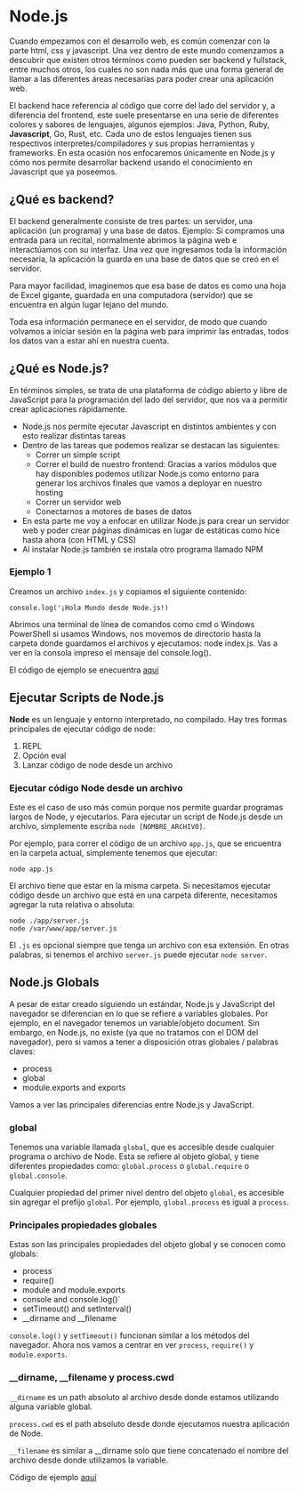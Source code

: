 # Node.js

Cuando empezamos con el desarrollo web, es común comenzar con la parte html, css y javascript. Una vez dentro de este mundo comenzamos a descubrir que existen otros términos como pueden ser backend y fullstack, entre muchos otros, los cuales no son nada más que una forma general de llamar a las diferentes áreas necesarias para poder crear una aplicación web.

El backend hace referencia al código que corre del lado del servidor y, a diferencia del frontend, este suele presentarse en una serie de diferentes colores y sabores de lenguajes, algunos ejemplos: Java, Python, Ruby, **Javascript**, Go, Rust, etc. Cada uno de estos lenguajes tienen sus respectivos interpretes/compiladores y sus propias herramientas y frameworks. En esta ocasión nos enfocaremos únicamente en Node.js y cómo nos permite desarrollar backend usando el conocimiento en Javascript que ya poseemos.

## ¿Qué es backend?

El backend generalmente consiste de tres partes: un servidor, una aplicación (un programa) y una base de datos. Ejemplo: Si compramos una entrada para un recital, normalmente abrimos la página web e interactúamos con su interfaz. Una vez que ingresamos toda la información necesaria, la aplicación la guarda en una base de datos que se creó en el servidor.

Para mayor facilidad, imaginemos que esa base de datos es como una hoja de Excel gigante, guardada en una computadora (servidor) que se encuentra en algún lugar lejano del mundo.

Toda esa información permanece en el servidor, de modo que cuando volvamos a iniciar sesión en la página web para imprimir las entradas, todos los datos van a estar ahí en nuestra cuenta.

## ¿Qué es Node.js?

En términos simples, se trata de una plataforma de código abierto y libre de JavaScript para la programación del lado del servidor, que nos va a permitir crear aplicaciones rápidamente.

+ Node.js nos permite ejecutar Javascript en distintos ambientes y con esto realizar distintas tareas
+ Dentro de las tareas que podemos realizar se destacan las siguientes:
  + Correr un simple script
  + Correr el build de nuestro frontend: Gracias a varios módulos que hay disponibles podemos utilizar Node.js como entorno para generar los archivos finales que vamos a deployar en nuestro hosting
  + Correr un servidor web
  + Conectarnos a motores de bases de datos
+ En esta parte me voy a enfocar en utilizar Node.js para crear un servidor web y poder crear páginas dinámicas en lugar de estáticas como hice hasta ahora (con HTML y CSS)
+ Al instalar Node.js también se instala otro programa llamado NPM

### Ejemplo 1

Creamos un archivo `index.js` y copiamos el siguiente contenido:

```
console.log('¡Hola Mundo desde Node.js!)
```

Abrimos una terminal de línea de comandos como cmd o Windows PowerShell si usamos Windows, nos movemos de directorio hasta la carpeta donde guardamos el archivos y ejecutamos: node index.js. Vas a ver en la consola impreso el mensaje del console.log().

El código de ejemplo se enecuentra [aquí](https://github.com/sebastiantorres86/node/tree/master/ejemplos/01-helloWorld)

## Ejecutar Scripts de Node.js

**Node** es un lenguaje y entorno interpretado, no compilado. Hay tres formas principales de ejecutar código de node:

1. REPL
2. Opción eval
3. Lanzar código de node desde un archivo

### Ejecutar código Node desde un archivo

Este es el caso de uso más común porque nos permite guardar programas largos de Node, y ejecutarlos. Para ejecutar un script de Node.js desde un archivo, simplemente escriba `node [NOMBRE_ARCHIVO]`.

Por ejemplo, para correr el código de un archivo `app.js`, que se encuentra en la carpeta actual, simplemente tenemos que ejecutar:

```
node app.js
```

El archivo tiene que estar en la misma carpeta. Si necesitamos ejecutar código desde un archivo que está en una carpeta diferente, necesitamos agregar la ruta relativa o absoluta:

```
node ./app/server.js
node /var/www/app/server.js
```

El `.js` es opcional siempre que tenga un archivo con esa extensión. En otras palabras, si tenemos el archivo `server.js` puede ejecutar `node server`.

## Node.js Globals

A pesar de estar creado siguiendo un estándar, Node.js y JavaScript del navegador se diferencian en lo que se refiere a variables globales. Por ejemplo, en el navegador tenemos un variable/objeto document. Sin embargo, en Node.js, no existe (ya que no tratamos con el DOM del navegador), pero si vamos a tener a disposición otras globales / palabras claves:

+ process
+ global
+ module.exports and exports

Vamos a ver las principales diferencias entre Node.js y JavaScript.

### global

Tenemos una variable llamada `global`, que es accesible desde cualquier programa o archivo de Node. Esta se refiere al objeto global, y tiene diferentes propiedades como: `global.process` o `global.require` o `global.console`.

Cualquier propiedad del primer nivel dentro del objeto `global`, es accesible sin agregar el prefijo `global`. Por ejemplo, `global.process` es igual a `process`.

### Principales propiedades globales

Estas son las principales propiedades del objeto global y se conocen como globals:

+ process
+ require()
+ module and module.exports
+ console and console.log()`
+ setTimeout() and setInterval()
+ __dirname and __filename

`console.log()` y `setTimeout()` funcionan similar a los métodos del navegador. Ahora nos vamos a centrar en ver `process`, `require()` y `module.exports`.

### __dirname, __filename y process.cwd

`__dirname` es un path absoluto al archivo desde donde estamos utilizando alguna variable global.

`process.cwd` es el path absoluto desde donde ejecutamos nuestra aplicación de Node.

`__filename` es similar a __dirname solo que tiene concatenado el nombre del archivo desde donde utilizamos la variable.

Código de ejemplo [aquí](https://github.com/sebastiantorres86/node/tree/master/ejemplos/02-globals)
